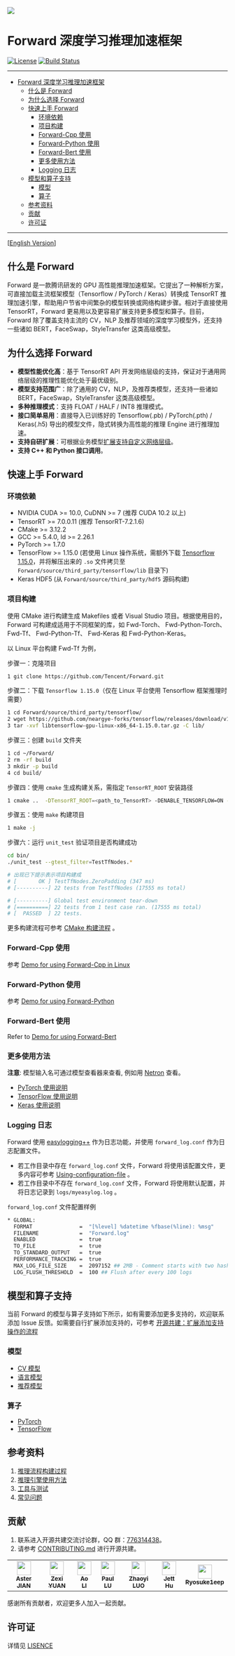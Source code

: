 ![](doc/img/forward_logo_1.png)

# Forward 深度学习推理加速框架

[![License](https://img.shields.io/badge/license-Apache--2.0-blue)](LICENSE) [![Build Status](https://travis-ci.com/Tencent/Forward.svg?branch=master)](https://travis-ci.com/Tencent/Forward)

----

- [Forward 深度学习推理加速框架](#forward-深度学习推理加速框架)
  - [什么是 Forward](#什么是-forward)
  - [为什么选择 Forward](#为什么选择-forward)
  - [快速上手 Forward](#快速上手-forward)
    - [环境依赖](#环境依赖)
    - [项目构建](#项目构建)
    - [Forward-Cpp 使用](#forward-cpp-使用)
    - [Forward-Python 使用](#forward-python-使用)
    - [Forward-Bert 使用](#forward-bert-使用)
    - [更多使用方法](#更多使用方法)
    - [Logging 日志](#logging-日志)
  - [模型和算子支持](#模型和算子支持)
    - [模型](#模型)
    - [算子](#算子)
  - [参考资料](#参考资料)
  - [贡献](#贡献)
  - [许可证](#许可证)

----

[[English Version](README_EN.md)]

## 什么是 Forward

Forward 是一款腾讯研发的 GPU 高性能推理加速框架。它提出了一种解析方案，可直接加载主流框架模型（Tensorflow / PyTorch / Keras）转换成 TensorRT 推理加速引擎，帮助用户节省中间繁杂的模型转换或网络构建步骤。相对于直接使用 TensorRT，Forward 更易用以及更容易扩展支持更多模型和算子。目前，Forward 除了覆盖支持主流的 CV，NLP 及推荐领域的深度学习模型外，还支持一些诸如 BERT，FaceSwap，StyleTransfer 这类高级模型。

## 为什么选择 Forward

- **模型性能优化高**：基于 TensorRT API 开发网络层级的支持，保证对于通用网络层级的推理性能优化处于最优级别。
- **模型支持范围广**：除了通用的 CV，NLP，及推荐类模型，还支持一些诸如 BERT，FaceSwap，StyleTransfer 这类高级模型。
- **多种推理模式**：支持 FLOAT / HALF / INT8 推理模式。
- **接口简单易用**：直接导入已训练好的 Tensorflow(.pb) / PyTorch(.pth) / Keras(.h5) 导出的模型文件，隐式转换为高性能的推理 Engine 进行推理加速。
- **支持自研扩展**：可根据业务模型[扩展支持自定义网络层级](doc/cn/usages/add_support_op_CN.md)。
- **支持 C++ 和 Python 接口调用**。

## 快速上手 Forward

### 环境依赖

- NVIDIA CUDA >= 10.0, CuDNN >= 7 (推荐 CUDA 10.2 以上)
- TensorRT >= 7.0.0.11 (推荐 TensorRT-7.2.1.6)
- CMake >= 3.12.2
- GCC >= 5.4.0, ld >= 2.26.1
- PyTorch >= 1.7.0
- TensorFlow >= 1.15.0 (若使用 Linux 操作系统，需额外下载 [Tensorflow 1.15.0](https://github.com/neargye-forks/tensorflow/releases)，并将解压出来的 `.so` 文件拷贝至 `Forward/source/third_party/tensorflow/lib` 目录下)
- Keras HDF5 (从 `Forward/source/third_party/hdf5` 源码构建)

### 项目构建

使用 CMake 进行构建生成 Makefiles 或者 Visual Studio 项目。根据使用目的，Forward 可构建成适用于不同框架的库，如 Fwd-Torch、 Fwd-Python-Torch、 Fwd-Tf、 Fwd-Python-Tf、 Fwd-Keras 和 Fwd-Python-Keras。

以 Linux 平台构建 Fwd-Tf 为例，

步骤一：克隆项目
```bash
1 git clone https://github.com/Tencent/Forward.git
```
步骤二：下载 `Tensorflow 1.15.0`（仅在 Linux 平台使用 Tensorflow 框架推理时需要）
```bash
1 cd Forward/source/third_party/tensorflow/
2 wget https://github.com/neargye-forks/tensorflow/releases/download/v1.15.0/libtensorflow-gpu-linux-x86_64-1.15.0.tar.gz
3 tar -xvf libtensorflow-gpu-linux-x86_64-1.15.0.tar.gz -C lib/
```
步骤三：创建 `build` 文件夹
```bash
1 cd ~/Forward/
2 rm -rf build
3 mkdir -p build
4 cd build/
```
步骤四：使用 `cmake` 生成构建关系，需指定 `TensorRT_ROOT` 安装路径
```bash
1 cmake ..  -DTensorRT_ROOT=<path_to_TensorRT> -DENABLE_TENSORFLOW=ON -DENABLE_UNIT_TESTS=ON
```
步骤五：使用 `make` 构建项目
```bash
1 make -j
```
步骤六：运行 `unit_test` 验证项目是否构建成功
```bash
cd bin/
./unit_test --gtest_filter=TestTfNodes.*

# 出现已下提示表示项目构建成
# [       OK ] TestTfNodes.ZeroPadding (347 ms)
# [----------] 22 tests from TestTfNodes (17555 ms total)

# [----------] Global test environment tear-down
# [==========] 22 tests from 1 test case ran. (17555 ms total)
# [  PASSED  ] 22 tests.
```

更多构建流程可参考 [CMake 构建流程](doc/cn/usages/cmake_build_CN.md) 。

### Forward-Cpp 使用

参考 [Demo for using Forward-Cpp in Linux](demo/fwd_cpp/ReadMe_CN.md)

### Forward-Python 使用

参考 [Demo for using Forward-Python](demo/fwd_py/ReadMe_CN.md)

### Forward-Bert 使用

Refer to [Demo for using Forward-Bert](demo/bert/README_CN.md)

### 更多使用方法

**注意**: 模型输入名可通过模型查看器来查看, 例如用 [Netron](https://github.com/lutzroeder/Netron) 查看。

- [PyTorch 使用说明](doc/cn/usages/torch_usage_CN.md)
- [TensorFlow 使用说明](doc/cn/usages/tf_usage_CN.md)
- [Keras 使用说明](doc/cn/usages/keras_usage_CN.md)

### Logging 日志

Forward 使用 [easylogging++](https://github.com/amrayn/easyloggingpp) 作为日志功能，并使用 `forward_log.conf` 作为日志配置文件。 

- 若工作目录中存在 `forward_log.conf` 文件，Forward 将使用该配置文件，更多内容可参考 [Using-configuration-file](https://github.com/amrayn/easyloggingpp#using-configuration-file) 。
- 若工作目录中不存在 `forward_log.conf` 文件，Forward 将使用默认配置，并将日志记录到 `logs/myeasylog.log` 。

`forward_log.conf` 文件配置样例
```bash
* GLOBAL:
  FORMAT               =  "[%level] %datetime %fbase(%line): %msg"
  FILENAME             =  "Forward.log"
  ENABLED              =  true
  TO_FILE              =  true
  TO_STANDARD_OUTPUT   =  true
  PERFORMANCE_TRACKING =  true
  MAX_LOG_FILE_SIZE    =  2097152 ## 2MB - Comment starts with two hashes (##)
  LOG_FLUSH_THRESHOLD  =  100 ## Flush after every 100 logs
```

## 模型和算子支持

当前 Forward 的模型与算子支持如下所示，如有需要添加更多支持的，欢迎联系添加 Issue 反馈。如需要自行扩展添加支持的，可参考 [开源共建：扩展添加支持操作的流程](doc/cn/usages/add_support_op_CN.md)

### 模型

- [CV 模型](doc/operator_support.md#cv)
- [语言模型](doc/operator_support.md#nlp)
- [推荐模型](doc/operator_support.md#recommender)

### 算子

- [PyTorch](doc/operator_support.md#pytorch)
- [TensorFlow](doc/operator_support.md#tensorflow)

## 参考资料
1. [推理流程构建过程](doc/cn/usages/forward_workflow_CN.md)
2. [推理引擎使用方法](doc/cn/usages/inference_engine_usage_CN.md)
3. [工具与测试](doc/cn/usages/tool_and_test_CN.md)
4. [常见问题](doc/cn/usages/FAQ_CN.md)

## 贡献   

1. 联系进入开源共建交流讨论群，QQ 群：[776314438](doc/img/qq_group_776314438.png)。
2. 请参考 [CONTRIBUTING.md](CONTRIBUTING.md) 进行开源共建。
   
<table>
<tr>
   <td align="center"><a href="https://github.com/aster2013"><img src="https://avatars.githubusercontent.com/u/5548857?s=460&amp;v=4" width="32px;" alt=""/><br /><sub><b>Aster JIAN</b></sub></a></td>
   <td align="center"><a href="https://github.com/yuanzexi"><img src="https://avatars.githubusercontent.com/u/14813536?s=460&amp;v=4" width="32px;" alt=""/><br /><sub><b>Zexi YUAN</b></sub></a></td>
   <td align="center"><a href="https://github.com/liao1995"><img src="https://avatars.githubusercontent.com/u/12250510?s=460&amp;v=4" width="32px;" alt=""/><br /><sub><b>Ao LI</b></sub></a></td>
   <td align="center"><a href="https://github.com/lujq96"><img src="https://avatars.githubusercontent.com/u/34331938?s=400&amp;v=4" width="32px;" alt=""/><br /><sub><b>Paul LU</b></sub></a></td>
   <td align="center"><a href="https://github.com/zhaoyiluo"><img src="https://avatars.githubusercontent.com/u/14813536?s=460&amp;v=4" width="32px;" alt=""/><br /><sub><b>Zhaoyi LUO</b></sub></a></td>
   <td align="center"><a href="https://github.com/JettHu"><img src="https://avatars.githubusercontent.com/u/35261585?s=400&amp;v=4" width="32px;" alt=""/><br /><sub><b>Jett Hu</b></sub></a></td>
   <td align="center"><a href="https://github.com/Ryosuke1eep"><img src="https://avatars.githubusercontent.com/u/80682051?s=400&amp;v=4" width="32px;" alt=""/><br /><sub><b>Ryosuke1eep</b></sub></a></td>
</tr>
</table>

感谢所有贡献者，欢迎更多人加入一起贡献。

## 许可证

详情见 [LISENCE](LICENSE)
